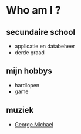 #  Who am I ?
## secundaire school 
- applicatie en databeheer
- derde graad
## mijn hobbys
- hardlopen
- game
## muziek
- [George Michael](https://www.georgemichael.com/)
